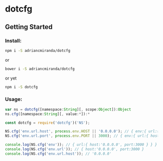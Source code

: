 # dotcfg

## Getting Started

### Install:

```bash
npm i -S adriancmiranda/dotcfg
```

or

```bash
bower i -S adriancmiranda/dotcfg
```

or yet

```bash
npm i -S dotcfg
```

### Usage:

```javascript
var ns = dotcfg([namespace:String][, scope:Object]):Object
ns.cfg([namespace:String][, value:*]):*
```

```javascript
const dotcfg = require('dotcfg')('NS');

NS.cfg('env.url.host', process.env.HOST || '0.0.0.0'); // { env:{ url:{ host:'0.0.0.0' } } }
NS.cfg('env.url.port', process.env.PORT || 3000); // { env:{ url:{ host:'0.0.0.0', port:3000 } } }

console.log(NS.cfg('env')); // { url:{ host:'0.0.0.0', port:3000 } } }
console.log(NS.cfg('env.url')); // { host:'0.0.0.0', port:3000 }
console.log(NS.cfg('env.url.host')); // '0.0.0.0'
```
